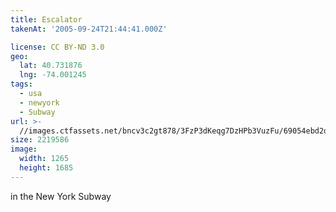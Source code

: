 ```yaml
---
title: Escalator
takenAt: '2005-09-24T21:44:41.000Z'

license: CC BY-ND 3.0
geo:
  lat: 40.731876
  lng: -74.001245
tags:
  - usa
  - newyork
  - Subway
url: >-
  //images.ctfassets.net/bncv3c2gt878/3FzP3dKeqg7DzHPb3VuzFu/69054ebd2daffeed5644b30dcd70887c/escalator_4324825229_o
size: 2219586
image:
  width: 1265
  height: 1685
---
```


in the New York Subway
